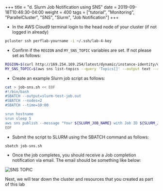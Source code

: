 +++
title = "d. Slurm Job Notification using SNS"
date = 2019-09-18T10:46:30-04:00
weight = 400
tags = ["tutorial", "Monitoring", "ParallelCluster", "SNS", "Slurm", "Job Notification"]
+++

- In the AWS Cloud9 terminal login to the head node of your cluster (if not logged in already)

```bash
pcluster ssh perflab-yourname -i ~/.ssh/lab-4-key
```

- Confirm if the `REGION` and `MY_SNS_TOPIC` variables are set. If not please set as follows:

```bash
REGION=$(curl http://169.254.169.254/latest/dynamic/instance-identity/document|grep region|awk -F\" '{print $4}')
MY_SNS_TOPIC=$(aws sns list-topics --query 'Topics[]' --output text --region $REGION | grep "slurm-job-completion")
```

- Create an example Slurm job script as follows:

```bash
cat > job-sns.sh << EOF
#!/bin/bash
#SBATCH --output=slurm-test-job.out
#SBATCH --nodes=2
#SBATCH --time=10:00

srun hostname
srun sleep 5
aws sns publish --message "Your ${SLURM_JOB_NAME} with Job ID ${SLURM_JOB_ID} is complete" --topic $MY_SNS_TOPIC --region $REGION
EOF
```

- Submit the script to SLURM using the SBATCH command as follows:

```bash
sbatch job-sns.sh
```

- Once the job completes, you should receive a Job completion notification via email. The email should be something like below:

![SNS TOPIC](/images/monitoring/sns-topic-publish-email.png)


Next, we will tear down the cluster and resources that you created as part of this lab 

 
